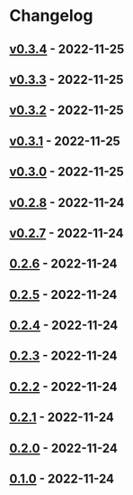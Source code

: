 # Changelog

## [v0.3.4](https://github.com/muno92/github_actions_sandbox/compare/v0.3.3...v0.3.4) - 2022-11-25

## [v0.3.3](https://github.com/muno92/github_actions_sandbox/compare/v0.3.2...v0.3.3) - 2022-11-25

## [v0.3.2](https://github.com/muno92/github_actions_sandbox/compare/v0.3.1...v0.3.2) - 2022-11-25

## [v0.3.1](https://github.com/muno92/github_actions_sandbox/compare/v0.3.0...v0.3.1) - 2022-11-25

## [v0.3.0](https://github.com/muno92/github_actions_sandbox/compare/v0.2.8...v0.3.0) - 2022-11-25

## [v0.2.8](https://github.com/muno92/github_actions_sandbox/compare/v0.2.7...v0.2.8) - 2022-11-24

## [v0.2.7](https://github.com/muno92/github_actions_sandbox/compare/v0.2.6...v0.2.7) - 2022-11-24

## [0.2.6](https://github.com/muno92/github_actions_sandbox/compare/v0.2.5...0.2.6) - 2022-11-24

## [0.2.5](https://github.com/muno92/github_actions_sandbox/compare/0.2.4...0.2.5) - 2022-11-24

## [0.2.4](https://github.com/muno92/github_actions_sandbox/compare/0.2.3...0.2.4) - 2022-11-24

## [0.2.3](https://github.com/muno92/github_actions_sandbox/compare/0.2.2...0.2.3) - 2022-11-24

## [0.2.2](https://github.com/muno92/github_actions_sandbox/compare/0.2.1...0.2.2) - 2022-11-24

## [0.2.1](https://github.com/muno92/github_actions_sandbox/compare/0.2.0...0.2.1) - 2022-11-24

## [0.2.0](https://github.com/muno92/github_actions_sandbox/compare/0.1.0...0.2.0) - 2022-11-24

## [0.1.0](https://github.com/muno92/github_actions_sandbox/commits/0.1.0) - 2022-11-24

